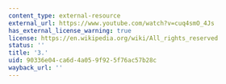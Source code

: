 ```yaml
---
content_type: external-resource
external_url: https://www.youtube.com/watch?v=cuq4smO_4Js
has_external_license_warning: true
license: https://en.wikipedia.org/wiki/All_rights_reserved
status: ''
title: '3.'
uid: 90336e04-ca6d-4a05-9f92-5f76ac57b28c
wayback_url: ''
---
```

